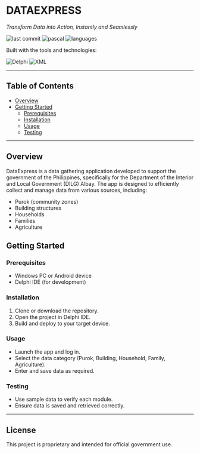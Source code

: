 
# DATAEXPRESS

_Transform Data into Action, Instantly and Seamlessly_

![last commit](https://img.shields.io/badge/last%20commit-september%202024-blue)
![pascal](https://img.shields.io/badge/pascal-100%25-brightgreen)
![languages](https://img.shields.io/badge/languages-1-blue)

Built with the tools and technologies:

![Delphi](https://img.shields.io/badge/IDE-Delphi-orange)
![XML](https://img.shields.io/badge/format-XML-blue)

---

## Table of Contents

- [Overview](#overview)
- [Getting Started](#getting-started)
  - [Prerequisites](#prerequisites)
  - [Installation](#installation)
  - [Usage](#usage)
  - [Testing](#testing)

---

## Overview

DataExpress is a data gathering application developed to support the government of the Philippines, specifically for the Department of the Interior and Local Government (DILG) Albay. The app is designed to efficiently collect and manage data from various sources, including:

- Purok (community zones)
- Building structures
- Households
- Families
- Agriculture

## Getting Started

### Prerequisites
- Windows PC or Android device
- Delphi IDE (for development)

### Installation
1. Clone or download the repository.
2. Open the project in Delphi IDE.
3. Build and deploy to your target device.

### Usage
- Launch the app and log in.
- Select the data category (Purok, Building, Household, Family, Agriculture).
- Enter and save data as required.

### Testing
- Use sample data to verify each module.
- Ensure data is saved and retrieved correctly.

---

## License
This project is proprietary and intended for official government use.
